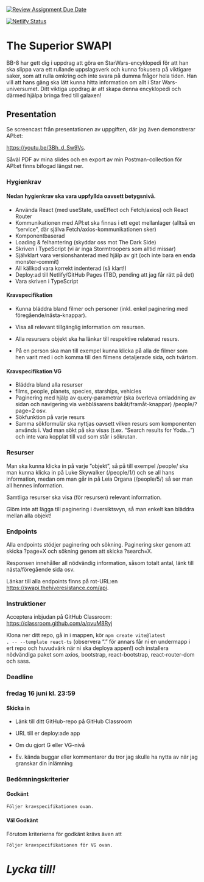 [![Review Assignment Due Date](https://classroom.github.com/assets/deadline-readme-button-24ddc0f5d75046c5622901739e7c5dd533143b0c8e959d652212380cedb1ea36.svg)](https://classroom.github.com/a/pvuM8Ryj)

[![Netlify Status](https://api.netlify.com/api/v1/badges/6c8b37f4-e683-4d0a-a05a-c470b3e5f092/deploy-status?branch=main)](https://app.netlify.com/sites/star-wars-ncj/deploys)
# The Superior SWAPI
BB-8 har gett dig i uppdrag att göra en StarWars-encyklopedi för att han ska slippa vara ett rullande uppslagsverk och kunna fokusera på viktigare saker, som att rulla omkring och inte svara på dumma frågor hela tiden.
Han vill att hans gäng ska lätt kunna hitta information om allt i Star Wars-universumet. Ditt viktiga uppdrag är att skapa denna encyklopedi och därmed hjälpa bringa fred till galaxen!

## Presentation

Se screencast från presentationen av uppgiften, där jag även demonstrerar API:et:

https://youtu.be/3Bh_d_Sw9Vs.

Såväl PDF av mina slides och en export av min Postman-collection för API:et finns bifogad längst ner.


### Hygienkrav

#### Nedan hygienkrav ska vara uppfyllda oavsett betygsnivå.

- Använda React (med useState, useEffect och Fetch/axios) och React Router
- Kommunikationen med API:et ska finnas i ett eget mellanlager (alltså en ”service”, där själva Fetch/axios-kommunikationen sker)
- Komponentbaserad
- Loading & felhantering (skyddar oss mot The Dark Side)
- Skriven i TypeScript (vi är inga Stormtroopers som alltid missar)
- Självklart vara versionshanterad med hjälp av git (och inte bara en enda monster-commit)
- All källkod vara korrekt indenterad (så klart!)
- Deploy:ad till Netlify/GitHub Pages (TBD, pending att jag får rätt på det)
- Vara skriven i TypeScript


#### Kravspecifikation

- Kunna bläddra bland filmer och personer (inkl. enkel paginering med föregående/nästa-knappar).
- Visa all relevant tillgänglig information om resursen.
     
- Alla resursers objekt ska ha länkar till respektive relaterad resurs.
- På en person ska man till exempel kunna klicka på alla de filmer som hen varit med i och komma till den filmens detaljerade sida, och tvärtom.


#### Kravspecifikation VG

- Bläddra bland alla resurser
- films, people, planets, species, starships, vehicles
- Paginering med hjälp av query-parametrar (ska överleva omladdning av sidan och navigering via webbläsarens bakåt/framåt-knappar) /people/?page=2 osv.
- Sökfunktion på varje resurs
- Samma sökformulär ska nyttjas oavsett vilken resurs som komponenten används i. Vad man sökt på ska visas (t.ex. “Search results for Yoda…”) och inte vara kopplat till vad som står i sökrutan.


### Resurser

Man ska kunna klicka in på varje ”objekt”, så på till exempel /people/ ska man kunna klicka in på Luke Skywalker (/people/1/) och se all hans information, medan om man går in på Leia Organa (/people/5/) så ser man all hennes information.

Samtliga resurser ska visa (för resursen) relevant information.

Glöm inte att lägga till paginering i översiktsvyn, så man enkelt kan bläddra mellan alla objekt!


### Endpoints

Alla endpoints stödjer paginering och sökning. Paginering sker genom att skicka ?page=X och sökning genom att skicka ?search=X.

Responsen innehåller all nödvändig information, såsom totalt antal, länk till nästa/föregående sida osv.

Länkar till alla endpoints finns på rot-URL:en https://swapi.thehiveresistance.com/api.


### Instruktioner



Acceptera inbjudan på GitHub Classroom:
https://classroom.github.com/a/pvuM8Ryj



Klona ner ditt repo, gå in i mappen, kör <code>npm create vite@latest . -- --template react-ts</code> (observera “.” för annars får ni en undermapp i ert repo och huvudvärk när ni ska deploya appen!) och installera nödvändiga paket som axios, bootstrap, react-bootstrap, react-router-dom och sass.



### Deadline

### **fredag 16 juni kl. 23:59**

#### Skicka in

- Länk till ditt GitHub-repo på GitHub Classroom

- URL till er deploy:ade app

- Om du gjort G eller VG-nivå

- Ev. kända buggar eller kommentarer du tror jag skulle ha nytta av när jag granskar din inlämning


### Bedömningskriterier
#### Godkänt

    Följer kravspecifikationen ovan.

#### Väl Godkänt

Förutom kriterierna för godkänt krävs även att

    Följer kravspecifikationen för VG ovan.



# ***Lycka till!***